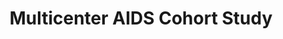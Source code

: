 ---
schema: default
title: Multicenter AIDS Cohort Study
organization: ''
notes: >-
  The Multicenter AIDS Cohort Study (MACS) is an ongoing prospective study of
  the natural and treated histories of HIV-1 infection in homosexual and
  bisexual men.
resources:
  - name: Multicenter AIDS Cohort Study
    url: 'https://statepi.jhsph.edu/macs/pdt.html'
    format: ''
license: 'https://creativecommons.org/licenses/by/4.0/'
category:
  - Health / Human Services
maintainer: FSPHopendata
maintainer_email: FSPHopendata@ph.ucla.edu
---